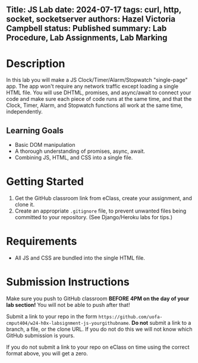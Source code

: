 Title: JS Lab
date: 2024-07-17
tags: curl, http, socket, socketserver <!-- @LT-IGNORE:MORFOLOGIK_RULE_EN_CA(http)@ -->
authors: Hazel Victoria Campbell
status: Published
summary: Lab Procedure, Lab Assignments, Lab Marking
----

<style>
    html body main {
        background-image: url("/theme/draft.png");
        background-repeat: repeat;
        background-size: 100%;
    }
</style>

# Description

In this lab you will make a JS Clock/Timer/Alarm/Stopwatch "single-page" app.
The app won't require any network traffic except loading a single HTML file.
You will use DHTML, promises, and async/await to connect your code and make sure each piece of code runs at the same time, and that the Clock, Timer, Alarm, and Stopwatch functions all work at the same time, independently.

## Learning Goals

* Basic DOM manipulation
* A thorough understanding of promises, async, await.
* Combining JS, HTML, and CSS into a single file.

# Getting Started

1. Get the GitHub classroom link from eClass, create your assignment, and clone it.
2. Create an appropriate `.gitignore` file, to prevent unwanted files being committed to your repository. (See Django/Heroku labs for tips.)

# Requirements

* All JS and CSS are bundled into the single HTML file.

# Submission Instructions

Make sure you push to GitHub classroom **BEFORE 4PM on the day of your lab section!** You will not be able to push after that!

Submit a link to your repo in the form `https://github.com/uofa-cmput404/w24-h0x-labsignment-js-yourgithubname`. **Do not** submit a link to a branch, a file, or the clone URL. If you do not do this we will not know which GitHub submission is yours.

<p class="warning">If you do not submit a link to your repo on eClass on time using the correct format above, you will get a zero.</p>
